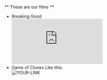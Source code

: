 ** These are our films **
  
- Breaking Good  
![YOUR-LINK](https://github.com/dezGusty/streample-2023/blob/main/Breaking%20Good.md)
- Game of Clones
Like this:  
![YOUR-LINK](https://avatars.githubusercontent.com/u/139346615?v=4)

